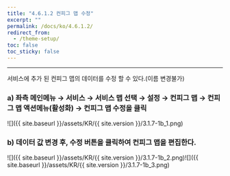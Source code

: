 ```yaml
---
title: "4.6.1.2 컨피그 맵 수정"
excerpt: ""
permalink: /docs/ko/4.6.1.2/
redirect_from:
  - /theme-setup/
toc: false
toc_sticky: false
---
```


---
서비스에 추가 된 컨피그 맵의 데이터를 수정 할 수 있다.\(이름 변경불가\)

### a\) 좌측 메인메뉴 → 서비스 → 서비스 맵 선택 → 설정 → 컨피그 맵 → 컨피그 맵 액션메뉴\(활성화\) →  컨피그 맵 수정을 클릭
![]({{ site.baseurl }}/assets/KR/{{ site.version }}/3.1.7-1b_1.png)

### b\) 데이터 값 변경 후, 수정 버튼을 클릭하여 컨피그 맵을 편집한다.
![]({{ site.baseurl }}/assets/KR/{{ site.version }}/3.1.7-1b_2.png)![]({{ site.baseurl }}/assets/KR/{{ site.version }}/3.1.7-1b_3.png)
